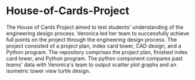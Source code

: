 # House-of-Cards-Project
The House of Cards Project aimed to test students' understanding of the engineering design process. Veronica led her team to successfully achieve full points on the project through the engineering design process. The project consisted of a project plan, index card tower, CAD design, and a Python program. The repository comprises the project plan, finished index card tower, and Python program. The python component compares past teams' data with Veronica's team to output scatter plot graphs and an isometric tower view turtle design.
